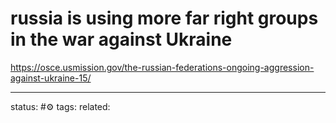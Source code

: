 # russia is using more far right groups in the war against Ukraine
https://osce.usmission.gov/the-russian-federations-ongoing-aggression-against-ukraine-15/


---
status: #⚙️ 
tags: 
related: 
